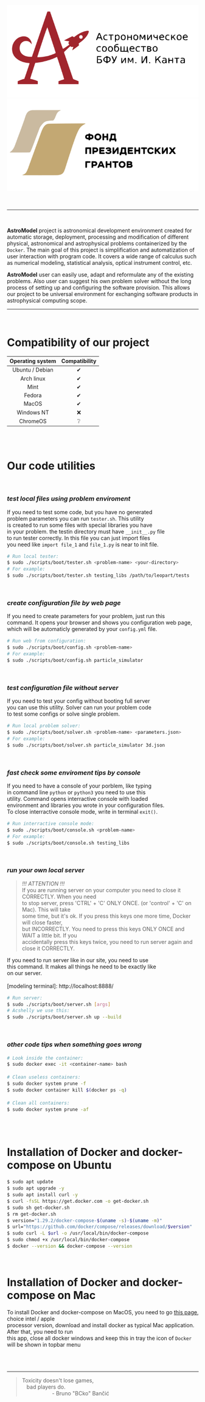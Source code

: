 <p align="center">
  <a href="https://astromodel.ru">
    <img alt="Astromodel logo" src="./configurator/static/images/logo.svg">
    <img alt="Presidential grand" src="./configurator/static/images/fond.svg">
  </a>
</p>
<br>

------------------------------------------
<br>

**AstroModel** project is astronomical development environment created for automatic storage,
deployment, processing and modification of different physical, astronomical and astrophysical
problems containerized by the `Docker`. The main goal of this project is simplification and
automatization of user interaction with program code. It covers a wide range of calculus such as
numerical modeling, statistical analysis, optical instrument control, etc.

**AstroModel** user can easily
use, adapt and reformulate any of the existing problems. Also user can suggest his own problem solver
without the long process of setting up and configuring the software provision. This allows our project
to be universal environment for exchanging software products in astrophysical computing scope.
<br>

------------------------------------------

<br>


# Compatibility of our project #

| **Operating system** | **Compatibility** |
|:--------------------:|:-----------------:|
|    Ubuntu / Debian   |          ✔        |
|      Arch linux      |          ✔        |
|         Mint         |          ✔        |
|        Fedora        |          ✔        |
|         MacOS        |          ✔        |
|      Windows NT      |         ❌        |
|       ChromeOS       |         ❔        |


<br><br>


# Our code utilities #

<br>

### *test local files using problem enviroment* ###
If you need to test some code, but you have no generated<br>
problem parameters you can run `tester.sh`. This utility<br>
is created to run some files with special libraries you have<br>
in your problem. the testin directory must have `__init__.py` file<br>
to run tester correctly. In this file you can just import files<br>
you need like `import file_1` and `file_1.py` is near to init file.<br>
```bash
# Run local tester:
$ sudo ./scripts/boot/tester.sh <problem-name> <your-directory>
# For example:
$ sudo ./scripts/boot/tester.sh testing_libs /path/to/leopart/tests
```

<br>

### *create configuration file by web page* ###
If you need to create parameters for your problem, just run this<br>
command. It opens your browser and shows you configuration web page,<br>
which will be automaticly generated by your `config.yml` file.<br>
```bash
# Run web from configuration:
$ sudo ./scripts/boot/config.sh <problem-name>
# For example:
$ sudo ./scripts/boot/config.sh particle_simulator
```

<br>

### *test configuration file without server* ###
If you need to test your config without booting full server<br>
you can use this utility. Solver can run your problem code<br>
to test some configs or solve single problem.<br>
```bash
# Run local problem solver:
$ sudo ./scripts/boot/solver.sh <problem-name> <parameters.json>
# For example:
$ sudo ./scripts/boot/solver.sh particle_simulator 3d.json
```

<br>

### *fast check some enviroment tips by console* ###
If you need to have a console of your porblem, like typing<br>
in command line `python` or `python3` you need to use this<br>
utility. Command opens interractive console with loaded<br>
environment and libraries you wrote in your configuration files.<br>
To close interractive console mode, write in terminal `exit()`.<br>
```bash
# Run interractive console mode:
$ sudo ./scripts/boot/console.sh <problem-name>
# For example:
$ sudo ./scripts/boot/console.sh testing_libs
```

<br>

### *run your own local server* ###
> *!!! ATTENTION !!!* <br>
> If you are running server on your computer you need to close it CORRECTLY. When you need<br>
> to stop server, press 'CTRL' + 'C' ONLY ONCE. (or 'control' + 'C' on Mac). This will take<br>
> some time, but it's ok. If you press this keys one more time, Docker will close faster,<br>
> but INCORRECTLY. You need to press this keys ONLY ONCE and WAIT a little bit. If you<br>
> accidentally press this keys twice, you need to run server again and close it CORRECTLY.<br>

If you need to run server like in our site, you need to use<br>
this command. It makes all things he need to be exactly like<br>
on our server.<br><br>
\[modeling terminal\]: http://localhost:8888/ <br>
```bash
# Run server:
$ sudo ./scripts/boot/server.sh [args]
# Acshelly we use this:
$ sudo ./scripts/boot/server.sh up --build
```

<br>

### *other code tips when something goes wrong* ###
```bash
# Look inside the container:
$ sudo docker exec -it <container-name> bash

# Clean useless containers:
$ sudo docker system prune -f
$ sudo docker container kill $(docker ps -q)

# Clean all containers:
$ sudo docker system prune -af
```


<br><br>


# Installation of Docker and docker-compose on Ubuntu #

```bash
$ sudo apt update
$ sudo apt upgrade -y
$ sudo apt install curl -y
$ curl -fsSL https://get.docker.com -o get-docker.sh
$ sudo sh get-docker.sh
$ rm get-docker.sh
$ version="1.29.2/docker-compose-$(uname -s)-$(uname -m)"
$ url="https://github.com/docker/compose/releases/download/$version"
$ sudo curl -L $url -o /usr/local/bin/docker-compose
$ sudo chmod +x /usr/local/bin/docker-compose
$ docker --version && docker-compose --version
```

<br>

# Installation of Docker and docker-compose on Mac #
To install Docker and docker-compose on MacOS, you need to go [this page](https://docs.docker.com/docker-for-mac/install/),
choice intel / apple<br> processor version, download and install docker as typical Mac application. After that, you need
to run<br> this app, close all docker windows and keep this in tray the icon of `Docker` will be shown in topbar menu<br>


<br><br>


-----------------------------------------

> Toxicity doesn't lose games,<br>
> &nbsp;&nbsp;&nbsp;bad players do.<br>
> &nbsp;&nbsp;&nbsp;&nbsp;&nbsp;&nbsp;&nbsp;&nbsp;&nbsp;&nbsp;&nbsp;&nbsp;&nbsp;&nbsp;&nbsp;&nbsp;&nbsp;&nbsp;&nbsp;&nbsp;\- Bruno "BCko" Bančić

